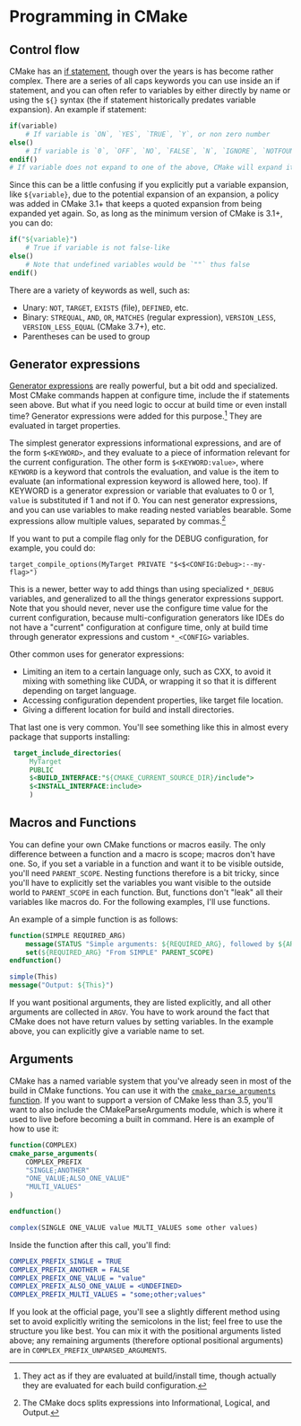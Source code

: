 # Programming in CMake

## Control flow

CMake has an [if statement], though over the years is has become rather complex. There are a series of all caps keywords you can use inside an if statement, and you can often refer to variables by either directly by name or using the `${}` syntax (the if statement historically predates variable expansion). An example if statement:

```cmake
if(variable)
    # If variable is `ON`, `YES`, `TRUE`, `Y`, or non zero number
else()
    # If variable is `0`, `OFF`, `NO`, `FALSE`, `N`, `IGNORE`, `NOTFOUND`, `""`, or ends in `-NOTFOUND`
endif()
# If variable does not expand to one of the above, CMake will expand it then try again
```

Since this can be a little confusing if you explicitly put a variable expansion, like `${variable}`, due to the potential expansion of an expansion, a policy was added in CMake 3.1+ that keeps a quoted expansion from being expanded yet again. So, as long as the minimum version of CMake is 3.1+, you can do:

```cmake
if("${variable}")
    # True if variable is not false-like
else()
    # Note that undefined variables would be `""` thus false
endif()
```

There are a variety of keywords as well, such as:

* Unary: `NOT`, `TARGET`, `EXISTS` (file), `DEFINED`, etc.
* Binary: `STREQUAL`, `AND`, `OR`, `MATCHES` (regular expression), `VERSION_LESS`, `VERSION_LESS_EQUAL` (CMake 3.7+), etc.
* Parentheses can be used to group


## Generator expressions

[Generator expressions] are really powerful, but a bit odd and specialized. Most CMake commands happen at configure time, include the if statements seen above. But what if you need logic to occur at build time or even install time? Generator expressions were added for this purpose.[^1] They are evaluated in target properties.

The simplest generator expressions informational expressions, and are of the form `$<KEYWORD>`, and they evaluate to a piece of information relevant for the current configuration. The other form is `$<KEYWORD:value>`, where `KEYWORD` is a keyword that controls the evaluation, and value is the item to evaluate (an informational expression keyword is allowed here, too). If KEYWORD is a generator expression or variable that evaluates to 0 or 1, `value` is substituted
if 1 and not if 0. You can nest generator expressions, and you can use variables to make reading nested variables bearable. Some
expressions allow multiple values, separated by commas.[^2]

If you want to put a compile flag only for the DEBUG configuration, for example, you could do:

```
target_compile_options(MyTarget PRIVATE "$<$<CONFIG:Debug>:--my-flag>")
```

This is a newer, better way to add things than using specialized `*_DEBUG` variables, and generalized to all the things generator expressions support. Note that you should never, never use the configure time value for the current configuration, because multi-configuration generators like IDEs do not have a "current" configuration at configure time, only at build time through generator expressions and custom `*_<CONFIG>` variables.

Other common uses for generator expressions:

* Limiting an item to a certain language only, such as CXX, to avoid it mixing with something like CUDA, or wrapping it so that it is different depending on target language.
* Accessing configuration dependent properties, like target file location.
* Giving a different location for build and install directories.

That last one is very common. You'll see something like this in almost every package that supports installing:

```cmake
 target_include_directories(
     MyTarget
     PUBLIC
     $<BUILD_INTERFACE:"${CMAKE_CURRENT_SOURCE_DIR}/include">
     $<INSTALL_INTERFACE:include>
     )
```

[^1]: They act as if they are evaluated at build/install time, though actually they are evaluated for each build configuration.
[^2]: The CMake docs splits expressions into Informational, Logical, and Output. 

## Macros and Functions

You can define your own CMake functions or macros easily. The only difference between a function and a macro is scope; macros don't have one. So, if you set a variable in a function and want it to be visible outside, you'll need `PARENT_SCOPE`. Nesting functions therefore is a bit tricky, since you'll have to explicitly set the variables you want visible to the outside world to `PARENT_SCOPE` in each function. But, functions don't "leak" all their variables like macros do. For the
following examples, I'll use functions.

An example of a simple function is as follows:

```cmake
function(SIMPLE REQUIRED_ARG)
    message(STATUS "Simple arguments: ${REQUIRED_ARG}, followed by ${ARGV}")
    set(${REQUIRED_ARG} "From SIMPLE" PARENT_SCOPE)
endfunction()

simple(This)
message("Output: ${This}")
```

If you want positional arguments, they are listed explicitly, and all other arguments are collected in `ARGV`. You have to work around the fact that CMake does not have return values by setting variables. In the example above, you can explicitly give a variable name to set.

## Arguments

CMake has a named variable system that you've already seen in most of the build in CMake functions. You can use it with the [`cmake_parse_arguments` function][cmake_parse_arguments]. If you want to support a version of CMake less than 3.5, you'll want to also include the CMakeParseArguments module, which is where it used to live before becoming a built in command. Here is an example of how to use it:

```cmake
function(COMPLEX)
cmake_parse_arguments(
    COMPLEX_PREFIX
    "SINGLE;ANOTHER"
    "ONE_VALUE;ALSO_ONE_VALUE"
    "MULTI_VALUES"
)

endfunction()

complex(SINGLE ONE_VALUE value MULTI_VALUES some other values)
```

Inside the function after this call, you'll find:

```cmake
COMPLEX_PREFIX_SINGLE = TRUE
COMPLEX_PREFIX_ANOTHER = FALSE
COMPLEX_PREFIX_ONE_VALUE = "value"
COMPLEX_PREFIX_ALSO_ONE_VALUE = <UNDEFINED>
COMPLEX_PREFIX_MULTI_VALUES = "some;other;values"
```

If you look at the official page, you'll see a slightly different method using set to avoid explicitly writing the semicolons in the list; feel free to use the structure you like best. You can mix it with the positional arguments listed above; any remaining arguments (therefore optional positional arguments) are in `COMPLEX_PREFIX_UNPARSED_ARGUMENTS`.

[if statement]: https://cmake.org/cmake/help/latest/command/if.html
[Generator expressions]: https://cmake.org/cmake/help/latest/manual/cmake-generator-expressions.7.html
[cmake_parse_arguments]: https://cmake.org/cmake/help/latest/command/cmake_parse_arguments.html

